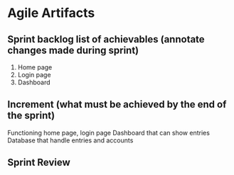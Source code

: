 # Agile Artifacts

## Sprint backlog list of achievables (annotate changes made during sprint)

1. Home page
2. Login page
3. Dashboard

## Increment (what must be achieved by the end of the sprint)

Functioning home page, login page
Dashboard that can show entries
Database that handle entries and accounts

## Sprint Review
